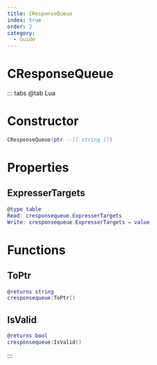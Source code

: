 ```yaml
---
title: CResponseQueue
index: true
order: 2
category:
  - Guide
---
```


# CResponseQueue

::: tabs
@tab Lua
# Constructor
```lua
CResponseQueue(ptr --[[ string ]])
```
# Properties
## ExpresserTargets 
```lua
@type table
Read: cresponsequeue.ExpresserTargets
Write: cresponsequeue.ExpresserTargets = value
```
# Functions
## ToPtr
```lua
@returns string
cresponsequeue:ToPtr()
```
## IsValid
```lua
@returns bool
cresponsequeue:IsValid()
```

:::